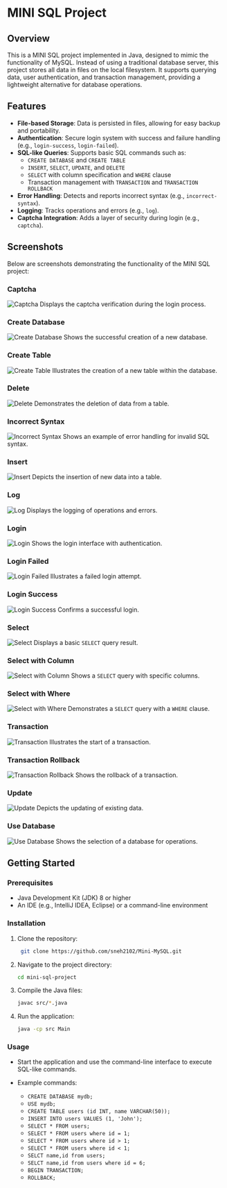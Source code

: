 # MINI SQL Project

## Overview
This is a MINI SQL project implemented in Java, designed to mimic the functionality of MySQL. Instead of using a traditional database server, this project stores all data in files on the local filesystem. It supports querying data, user authentication, and transaction management, providing a lightweight alternative for database operations.

## Features
- **File-based Storage**: Data is persisted in files, allowing for easy backup and portability.
- **Authentication**: Secure login system with success and failure handling (e.g., `login-success`, `login-failed`).
- **SQL-like Queries**: Supports basic SQL commands such as:
  - `CREATE DATABASE` and `CREATE TABLE`
  - `INSERT`, `SELECT`, `UPDATE`, and `DELETE`
  - `SELECT` with column specification and `WHERE` clause
  - Transaction management with `TRANSACTION` and `TRANSACTION ROLLBACK`
- **Error Handling**: Detects and reports incorrect syntax (e.g., `incorrect-syntax`).
- **Logging**: Tracks operations and errors (e.g., `log`).
- **Captcha Integration**: Adds a layer of security during login (e.g., `captcha`).

## Screenshots
Below are screenshots demonstrating the functionality of the MINI SQL project:

### Captcha
![Captcha](images/captcha.png)
Displays the captcha verification during the login process.

### Create Database
![Create Database](images/create-database.png)
Shows the successful creation of a new database.

### Create Table
![Create Table](images/create-table.png)
Illustrates the creation of a new table within the database.

### Delete
![Delete](images/delete.png)
Demonstrates the deletion of data from a table.

### Incorrect Syntax
![Incorrect Syntax](images/incorrect-syntax.png)
Shows an example of error handling for invalid SQL syntax.

### Insert
![Insert](images/insert.png)
Depicts the insertion of new data into a table.

### Log
![Log](images/log.png)
Displays the logging of operations and errors.

### Login
![Login](images/login.png)
Shows the login interface with authentication.

### Login Failed
![Login Failed](images/login-failed.png)
Illustrates a failed login attempt.

### Login Success
![Login Success](images/login-success.png)
Confirms a successful login.

### Select
![Select](images/select.png)
Displays a basic `SELECT` query result.

### Select with Column
![Select with Column](images/select-with-column.png)
Shows a `SELECT` query with specific columns.

### Select with Where
![Select with Where](images/select-with-where.png)
Demonstrates a `SELECT` query with a `WHERE` clause.

### Transaction
![Transaction](images/transaction.png)
Illustrates the start of a transaction.

### Transaction Rollback
![Transaction Rollback](images/transaction-rollback.png)
Shows the rollback of a transaction.

### Update
![Update](images/update.png)
Depicts the updating of existing data.

### Use Database
![Use Database](images/use-database.png)
Shows the selection of a database for operations.

## Getting Started

### Prerequisites
- Java Development Kit (JDK) 8 or higher
- An IDE (e.g., IntelliJ IDEA, Eclipse) or a command-line environment

### Installation
1. Clone the repository:
   ```bash
    git clone https://github.com/sneh2102/Mini-MySQL.git
    ```
2. Navigate to the project directory:
    ```bash
    cd mini-sql-project
    ```
3. Compile the Java files:
    ```bash
    javac src/*.java
    ```
4. Run the application:
    ```bash
    java -cp src Main
    ```

### Usage

- Start the application and use the command-line interface to execute SQL-like commands.
- Example commands:

  - `CREATE DATABASE mydb;`
  - `USE mydb;`
  - `CREATE TABLE users (id INT, name VARCHAR(50));`
  - `INSERT INTO users VALUES (1, 'John');`
  - `SELECT * FROM users;`
  - `SELECT * FROM users where id = 1;`
  - `SELECT * FROM users where id > 1;`
  - `SELECT * FROM users where id < 1;`
  - `SELCT name,id from users;`
  - `SELCT name,id from users where id = 6;`
  - `BEGIN TRANSACTION;`
  - `ROLLBACK;`